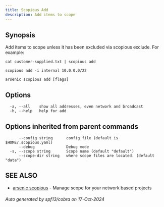 ```yaml
---
title: Scopious Add
description: Add items to scope
---
```


## Synopsis

Add items to scope unless it has been excluded via scopious exclude. For example:

	cat customer-supplied.txt | scopious add

	scopious add -i internal 10.0.0.0/22


```
arsenic scopious add [flags]
```

## Options

```
  -a, --all    show all addresses, even network and broadcast
  -h, --help   help for add
```

## Options inherited from parent commands

```
      --config string      config file (default is $HOME/.scopious.yaml)
      --debug              Debug mode
  -s, --scope string       Scope name (default "default")
      --scope-dir string   where scope files are located. (default "data")
```

## SEE ALSO

* [arsenic scopious](arsenic_scopious.md)	 - Manage scope for your network based projects

###### Auto generated by spf13/cobra on 17-Oct-2024
